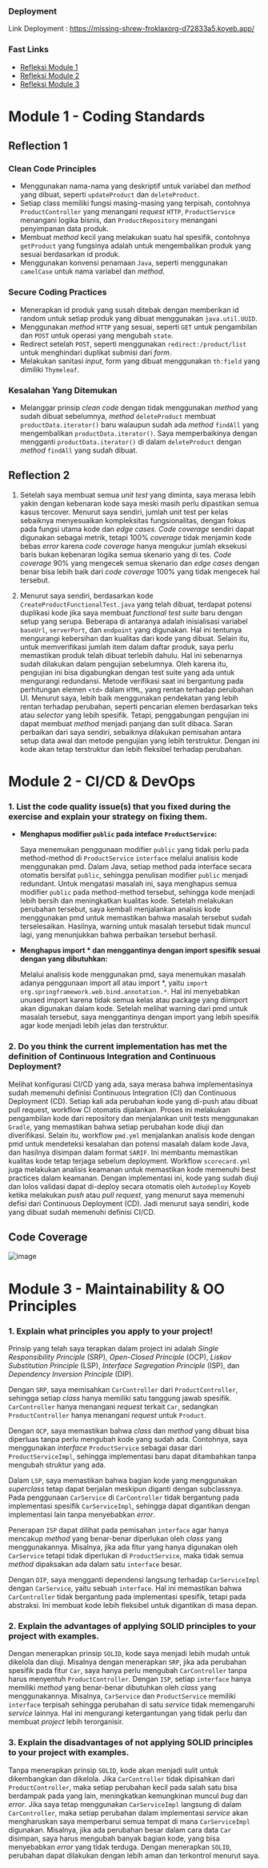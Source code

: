 ### Deployment
Link Deployment : https://missing-shrew-froklaxorg-d72833a5.koyeb.app/

### Fast Links
- [Refleksi Module 1](#module-1---coding-standards)
- [Refleksi Module 2](#module-2---cicd--devops)
- [Refleksi Module 3](#module-3---maintainability--oo-principles)

# Module 1 - Coding Standards

## Reflection 1

### Clean Code Principles
- Menggunakan nama-nama yang deskriptif untuk variabel dan _method_ yang dibuat, seperti `updateProduct` dan `deleteProduct`.
- Setiap class memiliki fungsi masing-masing yang terpisah, contohnya `ProductController` yang menangani _request_ `HTTP`, `ProductService` menangani logika bisnis, dan `ProductRepository` menangani penyimpanan data produk.
- Membuat _method_ kecil yang melakukan suatu hal spesifik, contohnya `getProduct` yang fungsinya adalah untuk mengembalikan produk yang sesuai berdasarkan id produk.
- Menggunakan konvensi penamaan `Java`, seperti menggunakan `camelCase` untuk nama variabel dan _method_.

### Secure Coding Practices

- Menerapkan id produk yang susah ditebak dengan memberikan id random untuk setiap produk yang dibuat menggunakan `java.util.UUID`.
- Menggunakan _method_ `HTTP` yang sesuai, seperti `GET` untuk pengambilan dan `POST` untuk operasi yang mengubah `state`.
- Redirect setelah `POST`, seperti menggunakan `redirect:/product/list` untuk menghindari duplikat submisi dari _form_.
- Melakukan sanitasi _input_, form yang dibuat menggunakan `th:field` yang dimiliki `Thymeleaf`.

### Kesalahan Yang Ditemukan
- Melanggar prinsip _clean code_ dengan tidak menggunakan _method_ yang sudah dibuat sebelumnya, _method_ `deleteProduct` membuat `productData.iterator()` baru walaupun sudah ada _method_ `findAll` yang mengembalikan `productData.iterator()`. Saya memperbaikinya dengan mengganti `productData.iterator()` di dalam `deleteProduct` dengan _method_ `findAll` yang sudah dibuat.

## Reflection 2

1. Setelah saya membuat semua _unit test_ yang diminta, saya merasa lebih yakin dengan kebenaran kode saya meski masih perlu dipastikan semua kasus tercover. Menurut saya sendiri, jumlah unit test per kelas sebaiknya menyesuaikan kompleksitas fungsionalitas, dengan fokus pada fungsi utama kode dan _edge cases_. _Code coverage_ sendiri dapat digunakan sebagai metrik, tetapi 100% _coverage_ tidak menjamin kode bebas _error_ karena _code coverage_ hanya mengukur jumlah eksekusi baris bukan kebenaran logika semua skenario yang di tes. _Code coverage_ 90% yang mengecek semua skenario dan _edge cases_ dengan benar bisa lebih baik dari _code coverage_ 100% yang tidak mengecek hal tersebut.


2. Menurut saya sendiri, berdasarkan kode `CreateProductFunctionalTest.java` yang telah dibuat, terdapat potensi duplikasi kode jika saya membuat _functional test suite_ baru dengan setup yang serupa. Beberapa di antaranya adalah inisialisasi variabel `baseUrl`, `serverPort`, dan `endpoint` yang digunakan. Hal ini tentunya mengurangi kebersihan dan kualitas dari kode yang dibuat. Selain itu, untuk memverifikasi jumlah item dalam daftar produk, saya perlu memastikan produk telah dibuat terlebih dahulu. Hal ini sebenarnya sudah dilakukan dalam pengujian sebelumnya. Oleh karena itu, pengujian ini bisa digabungkan dengan test suite yang ada untuk mengurangi redundansi. Metode verifikasi saat ini bergantung pada perhitungan elemen `<td>` dalam `HTML`, yang rentan terhadap perubahan UI. Menurut saya, lebih baik menggunakan pendekatan yang lebih rentan terhadap perubahan, seperti pencarian elemen berdasarkan teks atau _selector_ yang lebih spesifik. Tetapi, penggabungan pengujian ini dapat membuat _method_ menjadi panjang dan sulit dibaca. Saran perbaikan dari saya sendiri, sebaiknya dilakukan pemisahan antara setup data awal dan metode pengujian yang lebih terstruktur. Dengan ini kode akan tetap terstruktur dan lebih fleksibel terhadap perubahan.

# Module 2 - CI/CD & DevOps

### 1. List the code quality issue(s) that you fixed during the exercise and explain your strategy on fixing them.

- __Menghapus modifier `public` pada inteface `ProductService`:__

    Saya menemukan penggunaan modifier `public` yang tidak perlu pada method-method di `ProductService` `interface` melalui analisis kode menggunakan pmd. Dalam Java, setiap method pada interface secara otomatis bersifat `public`, sehingga penulisan modifier `public` menjadi redundant. Untuk mengatasi masalah ini, saya menghapus semua modifier `public` pada method-method tersebut, sehingga kode menjadi lebih bersih dan meningkatkan kualitas kode. Setelah melakukan perubahan tersebut, saya kembali menjalankan analisis kode menggunakan pmd untuk memastikan bahwa masalah tersebut sudah terselesaikan. Hasilnya, warning untuk masalah tersebut tidak muncul lagi, yang menunjukkan bahwa perbaikan tersebut berhasil.


- __Menghapus import * dan menggantinya dengan import spesifik sesuai dengan yang dibutuhkan:__

  Melalui analisis kode menggunakan pmd, saya menemukan masalah adanya penggunaan import all atau import *, yaitu `import org.springframework.web.bind.annotation.*`. Hal ini menyebabkan unused import karena tidak semua kelas atau package yang diimport akan digunakan dalam kode. Setelah melihat warning dari pmd untuk masalah tersebut, saya menggantinya dengan import yang lebih spesifik agar kode menjadi lebih jelas dan terstruktur.

### 2. Do you think the current implementation has met the definition of Continuous Integration and Continuous Deployment?

Melihat konfigurasi CI/CD yang ada, saya merasa bahwa implementasinya sudah memenuhi definisi Continuous Integration (CI) dan Continuous Deployment (CD). Setiap kali ada perubahan kode yang di-push atau dibuat pull request, workflow CI otomatis dijalankan. Proses ini melakukan pengambilan kode dari repository dan menjalankan unit tests menggunakan `Gradle`, yang memastikan bahwa setiap perubahan kode diuji dan diverifikasi. Selain itu, workflow `pmd.yml` menjalankan analisis kode dengan pmd untuk mendeteksi kesalahan dan potensi masalah dalam kode Java, dan hasilnya disimpan dalam format `SARIF`. Ini membantu memastikan kualitas kode tetap terjaga sebelum deployment. Workflow `scorecard.yml` juga melakukan analisis keamanan untuk memastikan kode memenuhi best practices dalam keamanan. Dengan implementasi ini, kode yang sudah diuji dan lolos validasi dapat di-deploy secara otomatis oleh `Autodeploy` Koyeb ketika melakukan _push_ atau _pull request_, yang menurut saya memenuhi defisi dari Continuous Deployment (CD). Jadi menurut saya sendiri, kode yang dibuat sudah memenuhi definisi CI/CD.

## Code Coverage

![image](https://github.com/user-attachments/assets/5506b594-7ab3-4255-b6c4-b431d9248b90)

# Module 3 - Maintainability & OO Principles

### 1. Explain what principles you apply to your project!

Prinsip yang telah saya terapkan dalam project ini adalah _Single Responsibility Principle_ (SRP), _Open-Closed Principle_ (OCP), _Liskov Substitution Principle_ (LSP), _Interface Segregation Principle_ (ISP), dan _Dependency Inversion Principle_ (DIP).

Dengan `SRP`, saya memisahkan `CarController` dari `ProductController`, sehingga setiap _class_ hanya memiliki satu tanggung jawab spesifik. `CarController` hanya menangani _request_ terkait `Car`, sedangkan `ProductController` hanya menangani _request_ untuk `Product`.

Dengan `OCP`, saya memastikan bahwa _class_ dan _method_ yang dibuat bisa diperluas tanpa perlu mengubah kode yang sudah ada. Contohnya, saya menggunakan _interface_ `ProductService` sebagai dasar dari `ProductServiceImpl`, sehingga implementasi baru dapat ditambahkan tanpa mengubah struktur yang ada.

Dalam `LSP`, saya memastikan bahwa bagian kode yang menggunakan _superclass_ tetap dapat berjalan meskipun diganti dengan subclassnya. Pada penggunaan `CarService` di `CarController` tidak bergantung pada implementasi spesifik `CarServiceImpl`, sehingga dapat digantikan dengan implementasi lain tanpa menyebabkan _error_.

Penerapan `ISP` dapat dilihat pada pemisahan `interface` agar hanya mencakup _method_ yang benar-benar diperlukan oleh _class_ yang menggunakannya. Misalnya, jika ada fitur yang hanya digunakan oleh `CarService` tetapi tidak diperlukan di `ProductService`, maka tidak semua _method_ dipaksakan ada dalam satu `interface` besar.

Dengan `DIP`, saya mengganti dependensi langsung terhadap `CarServiceImpl` dengan `CarService`, yaitu sebuah `interface`. Hal ini memastikan bahwa `CarController` tidak bergantung pada implementasi spesifik, tetapi pada abstraksi. Ini membuat kode lebih fleksibel untuk digantikan di masa depan.

### 2. Explain the advantages of applying SOLID principles to your project with examples.

Dengan menerapkan prinsip `SOLID`, kode saya menjadi lebih mudah untuk dikelola dan diuji. Misalnya dengan menerapkan `SRP`, jika ada perubahan spesifik pada fitur `Car`, saya hanya perlu mengubah `CarController` tanpa harus menyentuh `ProductController`. Dengan `ISP`, setiap `interface` hanya memiliki _method_ yang benar-benar dibutuhkan oleh _class_ yang menggunakannya. Misalnya, `CarService` dan `ProductService` memiliki `interface` terpisah sehingga perubahan di satu _service_ tidak memengaruhi _service_ lainnya. Hal ini mengurangi ketergantungan yang tidak perlu dan membuat _project_ lebih terorganisir.

### 3. Explain the disadvantages of not applying SOLID principles to your project with examples.

Tanpa menerapkan prinsip `SOLID`, kode akan menjadi sulit untuk dikembangkan dan dikelola. Jika `CarController` tidak dipisahkan dari `ProductController`, maka setiap perubahan kecil pada salah satu bisa berdampak pada yang lain, meningkatkan kemungkinan muncul _bug_ dan _error_. Jika saya tetap menggunakan `CarServiceImpl` langsung di dalam `CarController`, maka setiap perubahan dalam implementasi _service_ akan mengharuskan saya memperbarui semua tempat di mana `CarServiceImpl` digunakan. Misalnya, jika ada perubahan besar dalam cara data `Car` disimpan, saya harus mengubah banyak bagian kode, yang bisa menyebabkan _error_ yang tidak terduga. Dengan menerapkan `SOLID`, perubahan dapat dilakukan dengan lebih aman dan terkontrol menurut saya.



